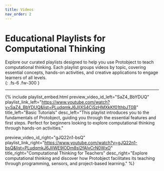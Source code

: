 ```yaml
---
title: Videos
nav_order: 2
---
```



# Educational Playlists for Computational Thinking

Explore our curated playlists designed to help you use Protobject to teach computational thinking. Each playlist groups videos by topic, covering essential concepts, hands-on activities, and creative applications to engage learners of all levels.  
{: .fs-6 .fw-300 }


---

{% include playlist_embed.html 
preview_video_id_left="SaZ4_BbYDUQ" 
playlist_link_left="https://www.youtube.com/watch?v=SaZ4_BbYDUQ&list=PLudqmkJ6JIlXS4CjSzHMXkKf01thbJT0B"
title_left="Basic Tutorials"
desc_left="This playlist introduces you to the fundamentals of Protobject, guiding you through the essential features and first steps. Perfect for beginners looking to explore computational thinking through hands-on activities."

preview_video_id_right="gJQ22n1-bsQ" 
playlist_link_right="https://www.youtube.com/watch?v=gJQ22n1-bsQ&list=PLudqmkJ6JIlWE9lODm8sl2fAlvCrN0WxO"
title_right="Computational Thinking for Teachers"
desc_right="Explore computational thinking and discover how Protobject facilitates its teaching through programming, sensors, and project-based learning."
%}




